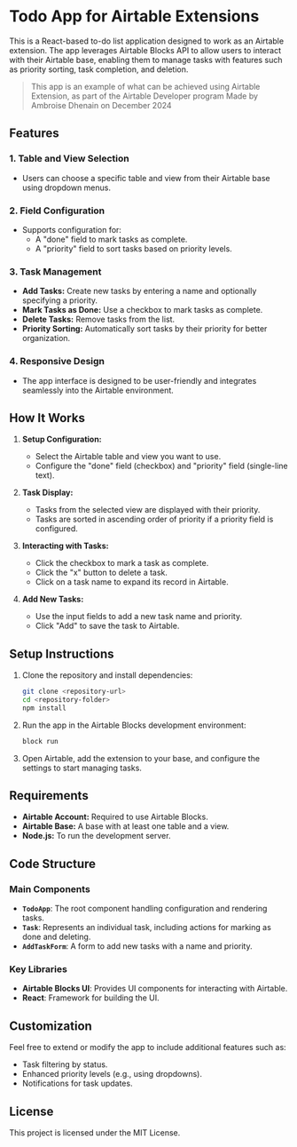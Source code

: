 # Todo App for Airtable Extensions

This is a React-based to-do list application designed to work as an Airtable extension. The app leverages Airtable
Blocks API to allow users to interact with their Airtable base, enabling them to manage tasks with features such as
priority sorting, task completion, and deletion.

> This app is an example of what can be achieved using Airtable Extension, as part of the Airtable Developer program
> Made by Ambroise Dhenain on December 2024

## Features

### 1. **Table and View Selection**

- Users can choose a specific table and view from their Airtable base using dropdown menus.

### 2. **Field Configuration**

- Supports configuration for:
    - A "done" field to mark tasks as complete.
    - A "priority" field to sort tasks based on priority levels.

### 3. **Task Management**

- **Add Tasks:** Create new tasks by entering a name and optionally specifying a priority.
- **Mark Tasks as Done:** Use a checkbox to mark tasks as complete.
- **Delete Tasks:** Remove tasks from the list.
- **Priority Sorting:** Automatically sort tasks by their priority for better organization.

### 4. **Responsive Design**

- The app interface is designed to be user-friendly and integrates seamlessly into the Airtable environment.

## How It Works

1. **Setup Configuration:**
    - Select the Airtable table and view you want to use.
    - Configure the "done" field (checkbox) and "priority" field (single-line text).

2. **Task Display:**
    - Tasks from the selected view are displayed with their priority.
    - Tasks are sorted in ascending order of priority if a priority field is configured.

3. **Interacting with Tasks:**
    - Click the checkbox to mark a task as complete.
    - Click the "x" button to delete a task.
    - Click on a task name to expand its record in Airtable.

4. **Add New Tasks:**
    - Use the input fields to add a new task name and priority.
    - Click "Add" to save the task to Airtable.

## Setup Instructions

1. Clone the repository and install dependencies:
   ```bash
   git clone <repository-url>
   cd <repository-folder>
   npm install
   ```

2. Run the app in the Airtable Blocks development environment:
   ```bash
   block run
   ```

3. Open Airtable, add the extension to your base, and configure the settings to start managing tasks.

## Requirements

- **Airtable Account:** Required to use Airtable Blocks.
- **Airtable Base:** A base with at least one table and a view.
- **Node.js:** To run the development server.

## Code Structure

### Main Components

- **`TodoApp`**: The root component handling configuration and rendering tasks.
- **`Task`**: Represents an individual task, including actions for marking as done and deleting.
- **`AddTaskForm`**: A form to add new tasks with a name and priority.

### Key Libraries

- **Airtable Blocks UI**: Provides UI components for interacting with Airtable.
- **React**: Framework for building the UI.

## Customization

Feel free to extend or modify the app to include additional features such as:

- Task filtering by status.
- Enhanced priority levels (e.g., using dropdowns).
- Notifications for task updates.

## License

This project is licensed under the MIT License.

